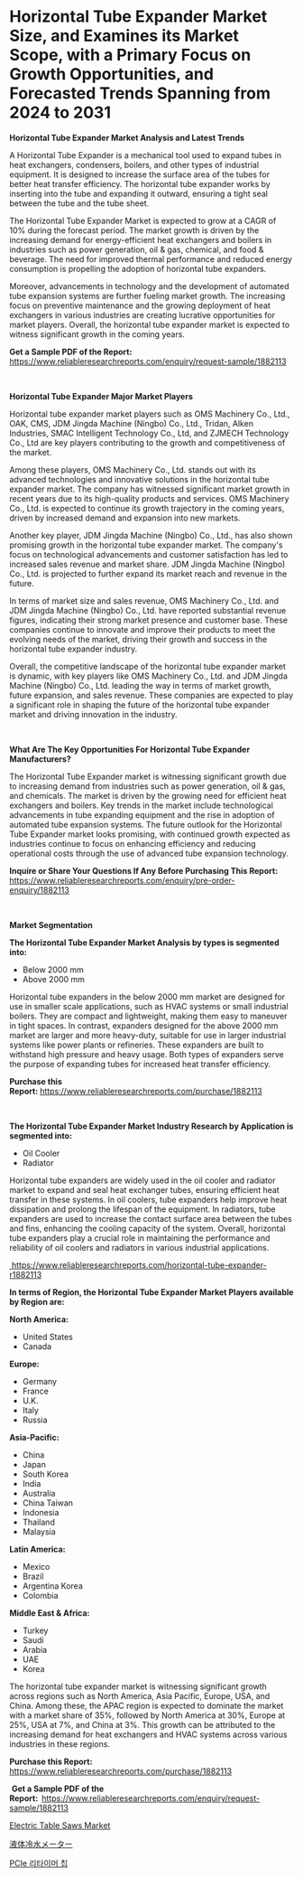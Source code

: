 <p><h1>Horizontal Tube Expander Market Size, and Examines its Market Scope, with a Primary Focus on Growth Opportunities, and Forecasted Trends Spanning from 2024 to 2031</h1></p><p><strong>Horizontal Tube Expander Market Analysis and Latest Trends</strong></p>
<p><p>A Horizontal Tube Expander is a mechanical tool used to expand tubes in heat exchangers, condensers, boilers, and other types of industrial equipment. It is designed to increase the surface area of the tubes for better heat transfer efficiency. The horizontal tube expander works by inserting into the tube and expanding it outward, ensuring a tight seal between the tube and the tube sheet.</p><p>The Horizontal Tube Expander Market is expected to grow at a CAGR of 10% during the forecast period. The market growth is driven by the increasing demand for energy-efficient heat exchangers and boilers in industries such as power generation, oil & gas, chemical, and food & beverage. The need for improved thermal performance and reduced energy consumption is propelling the adoption of horizontal tube expanders.</p><p>Moreover, advancements in technology and the development of automated tube expansion systems are further fueling market growth. The increasing focus on preventive maintenance and the growing deployment of heat exchangers in various industries are creating lucrative opportunities for market players. Overall, the horizontal tube expander market is expected to witness significant growth in the coming years.</p></p>
<p><strong>Get a Sample PDF of the Report:&nbsp;</strong> <a href="https://www.reliableresearchreports.com/enquiry/request-sample/1882113">https://www.reliableresearchreports.com/enquiry/request-sample/1882113</a></p>
<p>&nbsp;</p>
<p><strong>Horizontal Tube Expander Major Market Players</strong></p>
<p><p>Horizontal tube expander market players such as OMS Machinery Co., Ltd., OAK, CMS, JDM Jingda Machine (Ningbo) Co., Ltd., Tridan, Alken Industries, SMAC Intelligent Technology Co., Ltd, and ZJMECH Technology Co., Ltd are key players contributing to the growth and competitiveness of the market. </p><p>Among these players, OMS Machinery Co., Ltd. stands out with its advanced technologies and innovative solutions in the horizontal tube expander market. The company has witnessed significant market growth in recent years due to its high-quality products and services. OMS Machinery Co., Ltd. is expected to continue its growth trajectory in the coming years, driven by increased demand and expansion into new markets.</p><p>Another key player, JDM Jingda Machine (Ningbo) Co., Ltd., has also shown promising growth in the horizontal tube expander market. The company's focus on technological advancements and customer satisfaction has led to increased sales revenue and market share. JDM Jingda Machine (Ningbo) Co., Ltd. is projected to further expand its market reach and revenue in the future.</p><p>In terms of market size and sales revenue, OMS Machinery Co., Ltd. and JDM Jingda Machine (Ningbo) Co., Ltd. have reported substantial revenue figures, indicating their strong market presence and customer base. These companies continue to innovate and improve their products to meet the evolving needs of the market, driving their growth and success in the horizontal tube expander industry.</p><p>Overall, the competitive landscape of the horizontal tube expander market is dynamic, with key players like OMS Machinery Co., Ltd. and JDM Jingda Machine (Ningbo) Co., Ltd. leading the way in terms of market growth, future expansion, and sales revenue. These companies are expected to play a significant role in shaping the future of the horizontal tube expander market and driving innovation in the industry.</p></p>
<p>&nbsp;</p>
<p><strong>What Are The Key Opportunities For Horizontal Tube Expander Manufacturers?</strong></p>
<p><p>The Horizontal Tube Expander market is witnessing significant growth due to increasing demand from industries such as power generation, oil & gas, and chemicals. The market is driven by the growing need for efficient heat exchangers and boilers. Key trends in the market include technological advancements in tube expanding equipment and the rise in adoption of automated tube expansion systems. The future outlook for the Horizontal Tube Expander market looks promising, with continued growth expected as industries continue to focus on enhancing efficiency and reducing operational costs through the use of advanced tube expansion technology.</p></p>
<p><strong>Inquire or Share Your Questions If Any Before Purchasing This Report:</strong> <a href="https://www.reliableresearchreports.com/enquiry/pre-order-enquiry/1882113">https://www.reliableresearchreports.com/enquiry/pre-order-enquiry/1882113</a></p>
<p>&nbsp;</p>
<p><strong>Market Segmentation</strong></p>
<p><strong>The Horizontal Tube Expander Market Analysis by types is segmented into:</strong></p>
<p><ul><li>Below 2000 mm</li><li>Above 2000 mm</li></ul></p>
<p><p>Horizontal tube expanders in the below 2000 mm market are designed for use in smaller scale applications, such as HVAC systems or small industrial boilers. They are compact and lightweight, making them easy to maneuver in tight spaces. In contrast, expanders designed for the above 2000 mm market are larger and more heavy-duty, suitable for use in larger industrial systems like power plants or refineries. These expanders are built to withstand high pressure and heavy usage. Both types of expanders serve the purpose of expanding tubes for increased heat transfer efficiency.</p></p>
<p><strong>Purchase this Report:&nbsp;</strong><a href="https://www.reliableresearchreports.com/purchase/1882113">https://www.reliableresearchreports.com/purchase/1882113</a></p>
<p>&nbsp;</p>
<p><strong>The Horizontal Tube Expander Market Industry Research by Application is segmented into:</strong></p>
<p><ul><li>Oil Cooler</li><li>Radiator</li></ul></p>
<p><p>Horizontal tube expanders are widely used in the oil cooler and radiator market to expand and seal heat exchanger tubes, ensuring efficient heat transfer in these systems. In oil coolers, tube expanders help improve heat dissipation and prolong the lifespan of the equipment. In radiators, tube expanders are used to increase the contact surface area between the tubes and fins, enhancing the cooling capacity of the system. Overall, horizontal tube expanders play a crucial role in maintaining the performance and reliability of oil coolers and radiators in various industrial applications.</p></p>
<p><a href="https://www.reliableresearchreports.com/horizontal-tube-expander-r1882113">&nbsp;https://www.reliableresearchreports.com/horizontal-tube-expander-r1882113</a></p>
<p><strong>In terms of Region, the Horizontal Tube Expander Market Players available by Region are:</strong></p>
<p>
    <p> <strong> North America: </strong>
        <ul>
            <li>United States</li>
            <li>Canada</li>
        </ul>
        </p> 
    <p> <strong> Europe: </strong>
        <ul>
            <li>Germany</li>
            <li>France</li>
            <li>U.K.</li>
            <li>Italy</li>
            <li>Russia</li>
        </ul>
        </p> 
    <p> <strong> Asia-Pacific: </strong>
        <ul>
            <li>China</li>
            <li>Japan</li>
            <li>South Korea</li>
            <li>India</li>
            <li>Australia</li>
            <li>China Taiwan</li>
            <li>Indonesia</li>
            <li>Thailand</li>
            <li>Malaysia</li>
        </ul>
        </p> 
    <p> <strong> Latin America: </strong>
        <ul>
            <li>Mexico</li>
            <li>Brazil</li>
            <li>Argentina Korea</li>
            <li>Colombia</li>
        </ul>
        </p> 
    <p> <strong> Middle East & Africa: </strong>
        <ul>
            <li>Turkey</li>
            <li>Saudi</li>
            <li>Arabia</li>
            <li>UAE</li>
            <li>Korea</li>
        </ul>
    </p>
    </p>
<p><p>The horizontal tube expander market is witnessing significant growth across regions such as North America, Asia Pacific, Europe, USA, and China. Among these, the APAC region is expected to dominate the market with a market share of 35%, followed by North America at 30%, Europe at 25%, USA at 7%, and China at 3%. This growth can be attributed to the increasing demand for heat exchangers and HVAC systems across various industries in these regions.</p></p>
<p><strong>Purchase this Report: </strong><a href="https://www.reliableresearchreports.com/purchase/1882113">https://www.reliableresearchreports.com/purchase/1882113</a></p>
<p>&nbsp;<strong>Get a Sample PDF of the Report:&nbsp;&nbsp;</strong><a href="https://www.reliableresearchreports.com/enquiry/request-sample/1882113">https://www.reliableresearchreports.com/enquiry/request-sample/1882113</a></p>
<p><strong></strong></p>
<p><p><a href="https://github.com/alexcrou8/Market-Research-Report-List-1/blob/main/electric-table-saws-market.md">Electric Table Saws Market</a></p><p><a href="https://github.com/BrionnaBoyle/Market-Research-Report-List-1/blob/main/9987526164674.md">液体冷水メーター</a></p><p><a href="https://github.com/Gregost89076vddcv/Market-Research-Report-List-1/blob/main/5849043177659.md">PCIe 리타이머 칩</a></p></p>